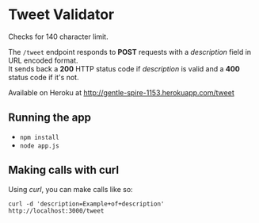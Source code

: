 # Tweet Validator

Checks for 140 character limit.

The `/tweet` endpoint responds to **POST** requests with a
*description* field in URL encoded format.  
It sends back a
**200** HTTP status code if *description* is valid and a **400** status code
if it's not.

Available on Heroku at <http://gentle-spire-1153.herokuapp.com/tweet>

## Running the app

* `npm install`
* `node app.js`

## Making calls with curl

Using *curl*, you can make calls like so:

`curl -d 'description=Example+of+description' http://localhost:3000/tweet`
